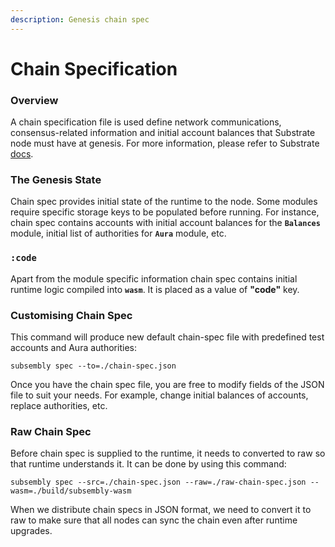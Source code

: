```yaml
---
description: Genesis chain spec
---
```


# Chain Specification

### Overview

A chain specification file is used define network communications, consensus-related information and initial account balances that Substrate node must have at genesis. For more information, please refer to Substrate [docs](https://substrate.dev/docs/en/knowledgebase/integrate/chain-spec#:~:text=A%20chain%20specification%2C%20or%20%22chain,it%20must%20have%20at%20genesis.).

### The Genesis State

Chain spec provides initial state of the runtime to the node. Some modules require specific storage keys to be populated before running. For instance, chain spec contains accounts with initial account balances for the **`Balances`** module, initial list of authorities for **`Aura`** module, etc.

### **`:code`**

Apart from the module specific information chain spec contains initial runtime logic compiled into **`wasm`**. It is placed as a value of **"code"** key.

### Customising Chain Spec

This command will produce new default chain-spec file with predefined test accounts and Aura authorities:

```text
subsembly spec --to=./chain-spec.json
```

Once you have the chain spec file, you are free to modify fields of the JSON file to suit your needs. For example, change initial balances of accounts, replace authorities, etc.

### Raw Chain Spec

Before chain spec is supplied to the runtime, it needs to converted to raw so that runtime understands it. It can be done by using this command:

```text
subsembly spec --src=./chain-spec.json --raw=./raw-chain-spec.json --wasm=./build/subsembly-wasm
```

When we distribute chain specs in JSON format, we need to convert it to raw to make sure that all nodes can sync the chain even after runtime upgrades.

